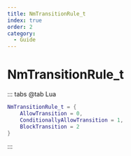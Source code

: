 ```yaml
---
title: NmTransitionRule_t
index: true
order: 2
category:
  - Guide
---
```


# NmTransitionRule_t
::: tabs
@tab Lua
```lua
NmTransitionRule_t = {
    AllowTransition = 0,
    ConditionallyAllowTransition = 1,
    BlockTransition = 2
}
```
:::